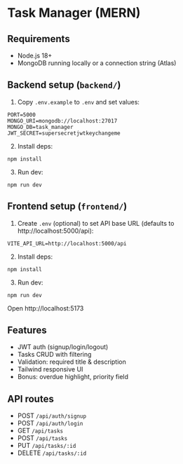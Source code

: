# Task Manager (MERN)

## Requirements
- Node.js 18+
- MongoDB running locally or a connection string (Atlas)

## Backend setup (`backend/`)
1. Copy `.env.example` to `.env` and set values:
```
PORT=5000
MONGO_URI=mongodb://localhost:27017
MONGO_DB=task_manager
JWT_SECRET=supersecretjwtkeychangeme
```
2. Install deps:
```
npm install
```
3. Run dev:
```
npm run dev
```

## Frontend setup (`frontend/`)
1. Create `.env` (optional) to set API base URL (defaults to http://localhost:5000/api):
```
VITE_API_URL=http://localhost:5000/api
```
2. Install deps:
```
npm install
```
3. Run dev:
```
npm run dev
```

Open http://localhost:5173

## Features
- JWT auth (signup/login/logout)
- Tasks CRUD with filtering
- Validation: required title & description
- Tailwind responsive UI
- Bonus: overdue highlight, priority field

## API routes
- POST `/api/auth/signup`
- POST `/api/auth/login`
- GET `/api/tasks`
- POST `/api/tasks`
- PUT `/api/tasks/:id`
- DELETE `/api/tasks/:id`

